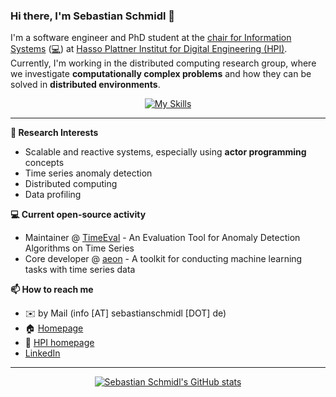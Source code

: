 ### Hi there, I'm Sebastian Schmidl 👋

I'm a software engineer and PhD student at the [chair for Information Systems](https://hpi.de/naumann/home.html) ([:computer:](https://github.com/HPI-Information-Systems)) at [Hasso Plattner Institut for Digital Engineering (HPI)](https://hpi.de/en/index.html).
Currently, I'm working in the distributed computing research group, where we investigate **computationally complex problems** and how they can be solved in **distributed environments**.

<div align="center">

[![My Skills](https://skillicons.dev/icons?i=git,github,githubactions,gitlab,py,anaconda,sklearn,pycharm,maven,java,scala,idea,latex,md,vscode,linux,ubuntu,bash,ansible,docker,postgres&perline=11)](https://skillicons.dev)

</div>

---

**🔭 Research Interests**

- Scalable and reactive systems, especially using **actor programming** concepts
- Time series anomaly detection
- Distributed computing
- Data profiling

**💻 Current open-source activity**

- Maintainer @ [TimeEval](https://github.com/TimeEval/timeeval) - An Evaluation Tool for Anomaly Detection Algorithms on Time Series
- Core developer @ [aeon](https://github.com/aeon-toolkit/aeon) - A toolkit for conducting machine learning tasks with time series data

**📫 How to reach me**

- ✉️ by Mail (info [AT] sebastianschmidl [DOT] de)
- 🏠 [Homepage](https://sebastianschmidl.de)
- 🏢 [HPI homepage](https://hpi.de/naumann/people/sebastian-schmidl.html)
- [LinkedIn](https://www.linkedin.com/in/sebastian-schmidl/)

---

<div align="center">
<a href="https://github.com/anuraghazra/github-readme-stats">
  <img align="center" src="https://github-readme-stats.vercel.app/api?username=codelionx&count_private=true&show_icons=true&theme=dark&hide_rank=true" alt="Sebastian Schmidl's GitHub stats"/>
</a>
</div>
<!--
<a href="https://github.com/anuraghazra/github-readme-stats">
  <img align="center" src="https://github-readme-stats.vercel.app/api/top-langs/?username=codelionx&theme=dark&hide=tex&layout=compact" />
</a>
-->
